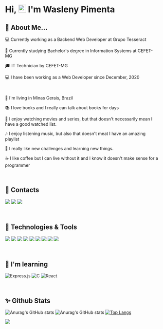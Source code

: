 # Hi, <img src="https://media.giphy.com/media/hvRJCLFzcasrR4ia7z/giphy.gif" height="25px"> I'm Wasleny Pimenta

## :woman: About Me...
:computer: Currently working as a Backend Web Developer at Grupo Tesseract

:book: Currently studying Bachelor's degree in Information Systems at CEFET-MG

:mortar_board: IT Technician by CEFET-MG

:computer: I have been working as a Web Developer since December, 2020

&nbsp;

:city_sunset: I'm living in Minas Gerais, Brazil

:books: I love books and I really can talk about books for days

:movie_camera: I enjoy watching movies and series, but that doesn't necessarily mean I have a good watched list.

:notes: I enjoy listening music, but also that doesn't meat I have an amazing playlist

:rocket: I really like new challenges and learning new things.

:coffee: I like coffee but I can live without it and I know it doesn't make sense for a programmer


&nbsp;
## :eyes: Contacts
<div>
<a href = "mailto:waslenymp@gmail.com"><img src="https://img.shields.io/badge/Gmail-D14836?style=for-the-badge&logo=gmail&logoColor=white" target="_blank"></a>
<a href="https://www.linkedin.com/in/wasleny-maria-pimenta-0b727a22a/" target="_blank"><img src="https://img.shields.io/badge/-LinkedIn-%230077B5?style=for-the-badge&logo=linkedin&logoColor=white" target="_blank"></a>
<a href="https://www.instagram.com/waslenymaria/" target="_blank"><img src="https://img.shields.io/badge/-Instagram-%23E4405F?style=for-the-badge&logo=instagram&logoColor=white" target="_blank"></a>
</div>


&nbsp;
## :rocket: Technologies & Tools
<img src="https://img.shields.io/badge/Laravel-FF2D20?style=for-the-badge&logo=laravel&logoColor=white" /> <img src="https://img.shields.io/badge/React-20232A?style=for-the-badge&logo=react&logoColor=61DAFB" /> <img src="https://img.shields.io/badge/CSS3-1572B6?style=for-the-badge&logo=css3&logoColor=white" /> <img src="https://img.shields.io/badge/HTML5-E34F26?style=for-the-badge&logo=html5&logoColor=white" /> <img src="https://img.shields.io/badge/JavaScript-323330?style=for-the-badge&logo=javascript&logoColor=F7DF1E" /> <img src="https://img.shields.io/badge/PHP-777BB4?style=for-the-badge&logo=php&logoColor=white" /> <img src="https://img.shields.io/badge/MySQL-005C84?style=for-the-badge&logo=mysql&logoColor=white" /> <img src="https://img.shields.io/badge/Bootstrap-563D7C?style=for-the-badge&logo=bootstrap&logoColor=white" /> <img src="https://img.shields.io/badge/styled--components-DB7093?style=for-the-badge&logo=styled-components&logoColor=white" />

&nbsp;
## :book: I'm learning
![Express.js](https://img.shields.io/badge/express.js-%23404d59.svg?style=for-the-badge&logo=express&logoColor=%2361DAFB)
![C](https://img.shields.io/badge/c-%2300599C.svg?style=for-the-badge&logo=c&logoColor=white)
![React](https://img.shields.io/badge/react-%2320232a.svg?style=for-the-badge&logo=react&logoColor=%2361DAFB)


&nbsp;
## :sparkles: Github Stats
![Anurag's GitHub stats](https://github-readme-stats-rongronggg9.vercel.app/api?username=wasleny&show_icons=true&theme=tokyonight&include_all_commits=true&count_private=true)
![Anurag's GitHub stats](https://github-readme-stats.vercel.app/api?username=wasleny&show_icons=true&theme=tokyonight&include_all_commits=true&count_private=true)
[![Top Langs](https://github-readme-stats.vercel.app/api/top-langs/?username=wasleny&layout=compact&theme=tokyonight&langs_count=10)](https://github.com/anuraghazra/github-readme-stats)


![](https://komarev.com/ghpvc/?username=Wasleny)
